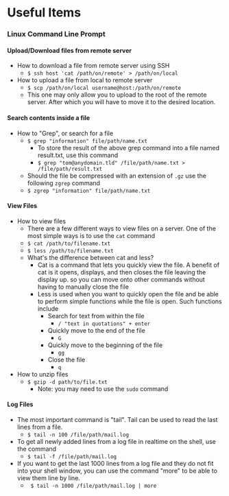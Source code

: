 # Useful Items
### Linux Command Line Prompt
#### Upload/Download files from remote server
 - How to download a file from remote server using SSH
	 - `$ ssh host 'cat /path/on/remote' > /path/on/local`
 - How to upload a file from local to remote server
	 -  `$ scp /path/on/local username@host:/path/on/remote`
	 - This one may only allow you to upload to the root of the remote server. After which you will have to move it to the desired location.
#### Search contents inside a file
 - How to "Grep", or search for a file
	 - `$ grep "information" file/path/name.txt`
		 - To store the result of the above grep command into a file named result.txt, use this command
		 - `$ grep "tom@anydomain.tld" /file/path/name.txt > /file/path/result.txt`
	 - Should the file be compressed with an extension of `.gz` use the following `zgrep` command
	 - `$ zgrep "information" file/path/name.txt`
#### View Files
 - How to view files
	 - There are a few different ways to view files on a server. One of the most simple ways is to use the `cat` command
	 - `$ cat /path/to/filename.txt`
	 - `$ less /path/to/filename.txt`
	 - What's the difference between cat and less?
	 	 - Cat is a command that lets you quickly view the file. A benefit of cat is it opens, displays, and then closes the file leaving the display up. so you can move onto other commands without having to manually close the file
		 - Less is used when you want to quickly open the file and be able to perform simple functions while the file is open. Such functions include
		 	 - Search for text from within the file
				 - `/ "text in quotations" + enter`
			 - Quickly move to the end of the file
			 	 - `G`
			 - Quickly move to the beginning of the file
			 	 - `gg`
			 - Close the file
			 	 - `q`
 - How to unzip files 
	 - `$ gzip -d path/to/file.txt`
	 	 - Note: you may need to use the `sudo` command
#### Log Files
 - The most important command is "tail". Tail can be used to read the last lines from a file. 
	 - `$ tail -n 100 /file/path/mail.log`
 - To get all newly added lines from a log file in realtime on the shell, use the command
	 - `$ tail -f /file/path/mail.log`
 - If you want to get the last 1000 lines from a log file and they do not fit into your shell window, you can use the command "more" to be able to view them line by line.
	 - ` $ tail -n 1000 /file/path/mail.log | more`

